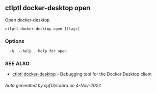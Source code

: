 ## ctlptl docker-desktop open

Open docker-desktop

```
ctlptl docker-desktop open [flags]
```

### Options

```
  -h, --help   help for open
```

### SEE ALSO

* [ctlptl docker-desktop](ctlptl_docker-desktop.md)	 - Debugging tool for the Docker Desktop client

###### Auto generated by spf13/cobra on 4-Nov-2022

